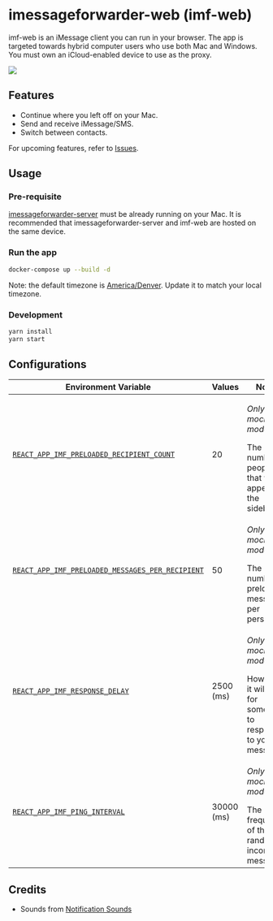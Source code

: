 # imessageforwarder-web (imf-web)

imf-web is an iMessage client you can run in your browser. The app is targeted towards hybrid computer users who use both Mac and Windows. You must own an iCloud-enabled device to use as the proxy.

<img src="https://user-images.githubusercontent.com/20038316/139573787-503d238b-ab1e-4f83-b376-e9049ea3d22d.png" />

## Features

* Continue where you left off on your Mac.
* Send and receive iMessage/SMS.
* Switch between contacts.

For upcoming features, refer to [Issues](https://github.com/jaeseopark/imessageforwarder-web/issues).

## Usage

### Pre-requisite

[imessageforwarder-server](https://github.com/jaeseopark/imessageforwarder-server) must be already running on your Mac. It is recommended that imessageforwarder-server and imf-web are hosted on the same device.

### Run the app

```bash
docker-compose up --build -d
```

Note: the default timezone is [America/Denver](docker-compose.yml#L13). Update it to match your local timezone.

### Development

```bash
yarn install
yarn start
```

## Configurations

|Environment Variable|Values|Notes|
|---|---|---|
|[`REACT_APP_IMF_PRELOADED_RECIPIENT_COUNT`](.env.development#L1)|20|<p>_Only in the mock mode_</p>The number of people that will appear in the sidebar.|
|[`REACT_APP_IMF_PRELOADED_MESSAGES_PER_RECIPIENT`](.env.development#L2)|50|<p>_Only in the mock mode_</p>The number of preloaded messages per person.|
|[`REACT_APP_IMF_RESPONSE_DELAY`](.env.development#L3)|2500 (ms)|<p>_Only in the mock mode_</p>How long it will take for someone to respond to your message.|
|[`REACT_APP_IMF_PING_INTERVAL`](.env.development#L4)|30000 (ms)|<p>_Only in the mock mode_</p>The frequency of the random incoming messages.|

## Credits

* Sounds from [Notification Sounds](https://notificationsounds.com/)

